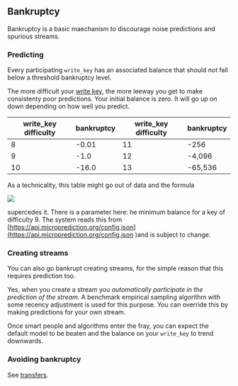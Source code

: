 ## Bankruptcy

Bankruptcy is a basic maechanism to discourage noise predictions and spurious streams. 

### Predicting


Every participating `write_key` has an associated balance that should not fall below a threshold bankruptcy level. 

The more difficult your [write key](https://microprediction.github.io/microprediction/writekeys.html), the more leeway you get to make consistenty poor predictions. Your initial balance is zero. It will go up on down depending on how well you predict. 

|  write_key difficulty   |  bankruptcy         |  write_key difficulty   |  bankruptcy         |
|-------------------------|---------------------|-------------------------|---------------------|
|  8                      |  -0.01              |     11                  |   -256              |
|  9                      |  -1.0               |     12                  |   -4,096            |
| 10                      |  -16.0              |     13                  |   -65,536           |
       

As a technicality, this table might go out of data and the formula

<img src="https://render.githubusercontent.com/render/math?math=%5CLarge%0A-1*(abs(self.min%5C_balance)*16%5E%7B(write%5C_key%5C_difficulty-9)%7D">

supercedes it. There is a parameter here: he minimum balance for a key of difficulty 9. The system reads this from [https://api.microprediction.org/config.json](https://api.microprediction.org/config.json )and is subject to change. 

### Creating streams

You can also go bankrupt creating streams, for the simple reason that this requires prediction too. 

Yes, when you create a stream you *automatically participate in the prediction of the stream*. A benchmark empirical sampling algorithm with some recency adjustment is used for this purpose. You can override this by making predictions for your own stream. 

Once smart people and algorithms enter the fray, you can expect the default model to be beaten and the balance on your `write_key` to trend downwards. 

### Avoiding bankruptcy

See [transfers](https://microprediction.github.io/microprediction/transfers.html). 
